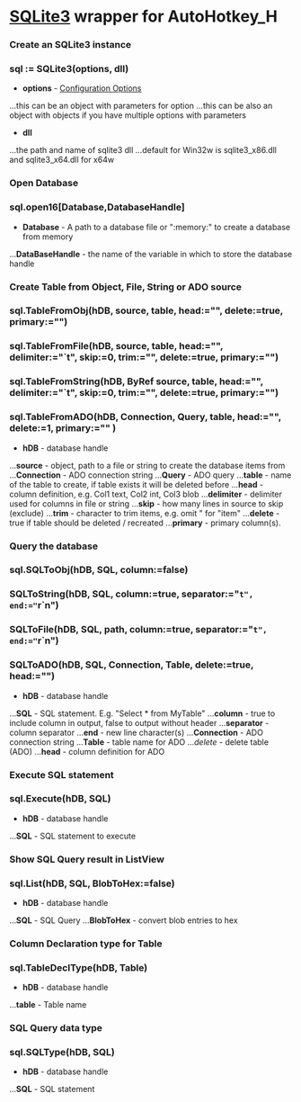 # [SQLite3](https://www.sqlite.org) wrapper for AutoHotkey_H

### Create an SQLite3 instance
### sql := SQLite3(options, dll)
* **options**  -  [Configuration Options](https://www.sqlite.org/c3ref/c_config_covering_index_scan.html)

...this can be an object with parameters for option
...this can be also an object with objects if you have multiple options with parameters

* **dll**

...the path and name of sqlite3 dll
...default for Win32w is sqlite3_x86.dll and sqlite3_x64.dll for x64w


### Open Database
### sql.open16[Database,DatabaseHandle]
* **Database** - A path to a database file or ":memory:" to create a database from memory

...**DataBaseHandle** - the name of the variable in which to store the database handle


### Create Table from Object, File, String or ADO source
### sql.TableFromObj(hDB, source, table, head:="", delete:=true, primary:="")
### sql.TableFromFile(hDB, source, table, head:="", delimiter:="`t", skip:=0, trim:="", delete:=true, primary:="")
### sql.TableFromString(hDB, ByRef source, table, head:="", delimiter:="`t", skip:=0, trim:="", delete:=true, primary:="")
### sql.TableFromADO(hDB, Connection, Query, table, head:="", delete:=1, primary:="" )
* **hDB** - database handle

...**source** - object, path to a file or string to create the database items from
...**Connection** - ADO connection string
...**Query** - ADO query
...**table** - name of the table to create, if table exists it will be deleted before
...**head** - column definition, e.g. Col1 text, Col2 int, Col3 blob
...**delimiter** - delimiter used for columns in file or string
...**skip** - how many lines in source to skip (exclude)
...**trim** - character to trim items, e.g. omit " for "item"
...**delete** - true if table should be deleted / recreated
...**primary** - primary column(s).

### Query the database
### sql.SQLToObj(hDB, SQL, column:=false)
### SQLToString(hDB, SQL, column:=true, separator:="`t", end:="`r`n")
### SQLToFile(hDB, SQL, path, column:=true, separator:="`t", end:="`r`n")
### SQLToADO(hDB, SQL, Connection, Table, delete:=true, head:="")
* **hDB** - database handle

...**SQL** - SQL statement. E.g. "Select * from MyTable"
...**column** - true to include column in output, false to output without header
...**separator** - column separator
...**end** - new line character(s)
...**Connection** - ADO connection string
...**Table** - table name for ADO
...*delete* - delete table (ADO)
...**head** - column definition for ADO

### Execute SQL statement
### sql.Execute(hDB, SQL)
* **hDB** - database handle

...**SQL** - SQL statement to execute

### Show SQL Query result in ListView
### sql.List(hDB, SQL, BlobToHex:=false)
* **hDB** - database handle

...**SQL** - SQL Query
...**BlobToHex** - convert blob entries to hex

### Column Declaration type for Table
### sql.TableDeclType(hDB, Table)
* **hDB** - database handle

...**table** - Table name

### SQL Query data type
### sql.SQLType(hDB, SQL)
* **hDB** - database handle

...**SQL** - SQL statement

